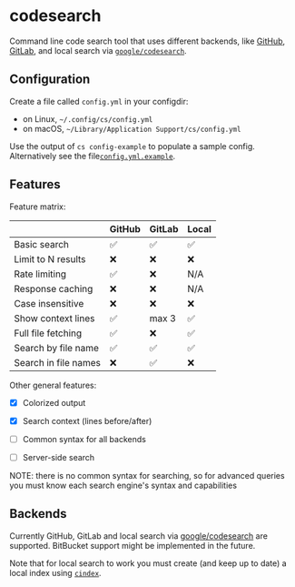 # codesearch

Command line code search tool that uses different backends, like
[GitHub](https://docs.github.com/en/rest/search/search),
[GitLab](https://docs.gitlab.com/ee/api/search.html),
and local search via
[`google/codesearch`](https://github.com/google/codesearch).

## Configuration

Create a file called `config.yml` in your configdir:
* on Linux, `~/.config/cs/config.yml`
* on macOS, `~/Library/Application Support/cs/config.yml`

Use the output of `cs config-example` to populate a sample config. Alternatively
see the file[`config.yml.example`](/cmd/cs/config.yml.example).

## Features

Feature matrix:

|                      | GitHub   | GitLab | Local |
|----------------------|----------|--------|-------|
| Basic search         | ✅       | ✅     | ✅    |
| Limit to N results   | ❌       | ❌     | ❌    |
| Rate limiting        | ✅       | ❌     | N/A   |
| Response caching     | ❌       | ❌     | N/A   |
| Case insensitive     | ❌       | ❌     | ❌    |
| Show context lines   | ✅       | max 3  | ✅    |
| Full file fetching   | ✅       | ❌     | ✅    |
| Search by file name  | ✅       | ✅     | ✅    |
| Search in file names | ❌       | ✅     | ❌    |

Other general features:
* [x] Colorized output
* [x] Search context (lines before/after)
* [ ] Common syntax for all backends
* [ ] Server-side search


NOTE: there is no common syntax for searching, so for advanced queries you must know
each search engine's syntax and capabilities

## Backends

Currently GitHub, GitLab and local search via
[google/codesearch](https://github.com/google/codesearch) are supported.
BitBucket support might be implemented in the future.

Note that for local search to work you must create (and keep up to date) a local
index using [`cindex`](https://github.com/google/codesearch/tree/master/cmd/cindex).
